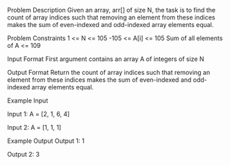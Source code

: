 Problem Description
Given an array, arr[] of size N, the task is to find the count of array indices such that removing an element from these indices makes the sum of even-indexed and odd-indexed array elements equal.

Problem Constraints
1 <= N <= 105
-105 <= A[i] <= 105
Sum of all elements of A <= 109

Input Format
First argument contains an array A of integers of size N

Output Format
Return the count of array indices such that removing an element from these indices makes the sum of even-indexed and odd-indexed array elements equal.

Example Input

Input 1:
A = [2, 1, 6, 4]

Input 2:
A = [1, 1, 1]

Example Output
Output 1:
1

Output 2:
3